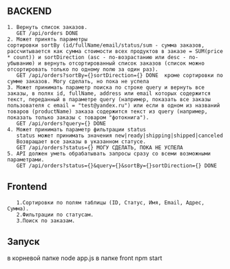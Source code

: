    ## BACKEND 
    
    1. Вернуть список заказов. 
       GET /api/orders DONE
    2. Может принять параметры сортировки sortBy (id/fullName/email/status/sum - сумма заказов, рассчитывается как сумма стоимости всех продуктов в заказе = SUM(price * count)) и sortDirection (asc - по-возрастанию или desc - по-убыванию) и вернуть отсортированный список заказов (список можно отсортировать только по одному полю за один раз).
       GET /api/orders?sortBy={}sortDirection={} DONE  кроме сортировки по сумме заказов. Могу сделать, но пока не успела
    3. Может принимать параметр поиска по строке query и вернуть все заказы, в полях id, fullName, address или email которых содержится текст, переданный в параметре query (например, показать все заказы пользователя с email = "test@yandex.ru") или если в одном из названий товаров (productName) заказа содержится текст из query (например, показать только заказы с товаром "фотокнига").
       GET /api/orders?query={} DONE
    4. Может принимать параметр фильтрации status
       status может принимать значения new|ready|shipping|shipped|canceled
       Возвращает все заказы в указанном статусе.
       GET /api/orders?status={} МОГУ СДЕЛАТЬ, ПОКА НЕ УСПЕЛА
    5. API должен уметь обрабатывать запросы сразу со всеми возможными параметрами. 
       GET /api/orders?status={}&query={}&sortBy={}sortDirection={} DONE
   ## Frontend
       1.Сортировки по полям таблицы (ID, Статус, Имя, Email, Адрес, Сумма).
       2.Фильтрации по статусам.
       3.Поиск по заказам.

    
## Запуск
в корневой папке node app.js
в папке front npm start

